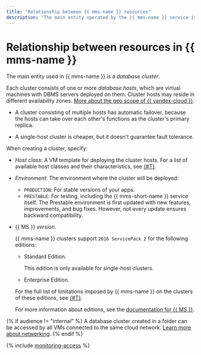 ```yaml
---
title: "Relationship between {{ mms-name }} resources"
description: "The main entity operated by the {{ mms-name }} service is a database cluster. Each cluster consists of one or more database hosts — virtual machines with deployed DBMS servers. The cluster hosts can be located in different availability zones."
---
```


# Relationship between resources in {{ mms-name }}

The main entity used in {{ mms-name }} is a _database cluster_.

Each cluster consists of one or more _database hosts_, which are virtual machines with DBMS servers deployed on them. Cluster hosts may reside in different availability zones. [More about the geo scope of {{ yandex-cloud }}](../../overview/concepts/geo-scope.md).

* A cluster consisting of multiple hosts has automatic failover, because the hosts can take over each other's functions as the cluster's primary replica.

* A single-host cluster is cheaper, but it doesn't guarantee fault tolerance.

When creating a cluster, specify:

* _Host class_: A VM template for deploying the cluster hosts. For a list of available host classes and their characteristics, see [{#T}](instance-types.md).

* _Environment_: The environment where the cluster will be deployed:
   * `PRODUCTION`: For stable versions of your apps.
   * `PRESTABLE`: For testing, including the {{ mms-short-name }} service itself. The Prestable environment is first updated with new features, improvements, and bug fixes. However, not every update ensures backward compatibility.

* {{ MS }} _version_.

  {{ mms-name }} clusters support `2016 ServicePack 2` for the following editions:

  * Standard Edition.

    This edition is only available for single-host clusters.

  * Enterprise Edition.

  For the full list of limitations imposed by {{ mms-name }} on the clusters of these editions, see [{#T}](limits.md).

  For more information about editions, see the [documentation for {{ MS }}](https://docs.microsoft.com/en-us/sql/sql-server/editions-and-components-of-sql-server-2016?view=sql-server-ver15).

{% if audience != "internal" %}
 A database cluster created in a folder can be accessed by all VMs connected to the same cloud network. [Learn more about networking](../../vpc/).
{% endif %}

{% include [monitoring-access](../../_includes/mdb/monitoring-access.md) %}

